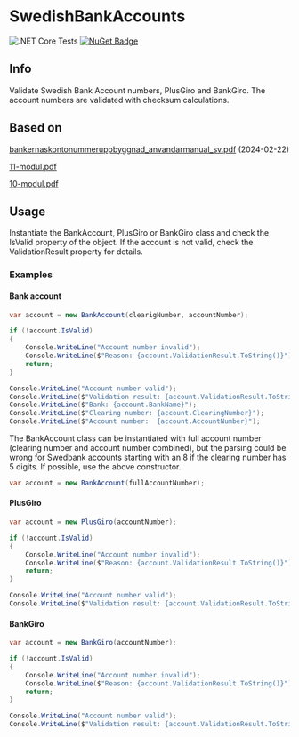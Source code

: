 # SwedishBankAccounts
![.NET Core Tests](https://github.com/kajetan-kazimierczak/SwedishBankAccounts/workflows/.NET%20Core%20Tests/badge.svg)
[![NuGet Badge](https://buildstats.info/nuget/KajetanKazimierczak.SwedishBankAccounts)](https://www.nuget.org/packages/KajetanKazimierczak.SwedishBankAccounts/)
## Info 

Validate Swedish Bank Account numbers, PlusGiro and BankGiro. The account numbers are validated with checksum calculations.

## Based on 
  [bankernaskontonummeruppbyggnad_anvandarmanual_sv.pdf](https://www.bankgirot.se/globalassets/dokument/anvandarmanualer/bankernaskontonummeruppbyggnad_anvandarmanual_sv.pdf) (2024-02-22)
  
  [11-modul.pdf](https://www.bankgirot.se/globalassets/dokument/anvandarmanualer/11-modul.pdf)
  
  [10-modul.pdf](https://www.bankgirot.se/globalassets/dokument/anvandarmanualer/10-modul.pdf)

## Usage
Instantiate the BankAccount, PlusGiro or BankGiro class and check the IsValid property of the object. If the account is not valid, check the ValidationResult property for details.

### Examples

#### Bank account

```csharp
var account = new BankAccount(clearigNumber, accountNumber);

if (!account.IsValid)
{
    Console.WriteLine("Account number invalid");
    Console.WriteLine($"Reason: {account.ValidationResult.ToString()}");
    return;
}

Console.WriteLine("Account number valid");
Console.WriteLine($"Validation result: {account.ValidationResult.ToString()}");
Console.WriteLine($"Bank: {account.BankName}");
Console.WriteLine($"Clearing number: {account.ClearingNumber}");
Console.WriteLine($"Account number:  {account.AccountNumber}");
```

The BankAccount class can be instantiated with full account number (clearing number and account number combined), but the parsing could be wrong for Swedbank accounts starting with an 8 if the clearing number has 5 digits. If possible, use the above constructor.

```csharp
var account = new BankAccount(fullAccountNumber);
```

#### PlusGiro

```csharp
var account = new PlusGiro(accountNumber);

if (!account.IsValid)
{
    Console.WriteLine("Account number invalid");
    Console.WriteLine($"Reason: {account.ValidationResult.ToString()}");
    return;
}

Console.WriteLine("Account number valid");
Console.WriteLine($"Validation result: {account.ValidationResult.ToString()}");
```

#### BankGiro

```csharp
var account = new BankGiro(accountNumber);

if (!account.IsValid)
{
    Console.WriteLine("Account number invalid");
    Console.WriteLine($"Reason: {account.ValidationResult.ToString()}");
    return;
}

Console.WriteLine("Account number valid");
Console.WriteLine($"Validation result: {account.ValidationResult.ToString()}");
```
